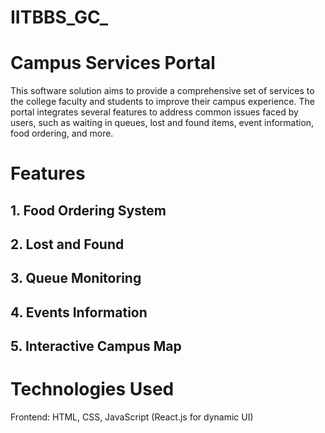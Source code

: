 # IITBBS_GC_

# Campus Services Portal
This software solution aims to provide a comprehensive set of services to the college faculty and students to improve their campus experience. 
The portal integrates several features to address common issues faced by users, such as waiting in queues, lost and found items, event information, food ordering, and more.

# Features

## 1. Food Ordering System
## 2. Lost and Found
## 3. Queue Monitoring
## 4. Events Information
## 5. Interactive Campus Map


# Technologies Used
Frontend: HTML, CSS, JavaScript (React.js for dynamic UI)

